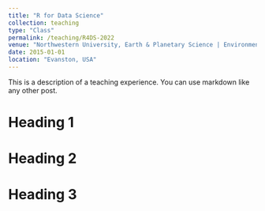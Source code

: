 ```yaml
---
title: "R for Data Science"
collection: teaching
type: "Class"
permalink: /teaching/R4DS-2022
venue: "Northwestern University, Earth & Planetary Science | Environmental Science | Plant Biology and Conservation"
date: 2015-01-01
location: "Evanston, USA"
---
```


This is a description of a teaching experience. You can use markdown like any other post.

Heading 1
======

Heading 2
======

Heading 3
======
